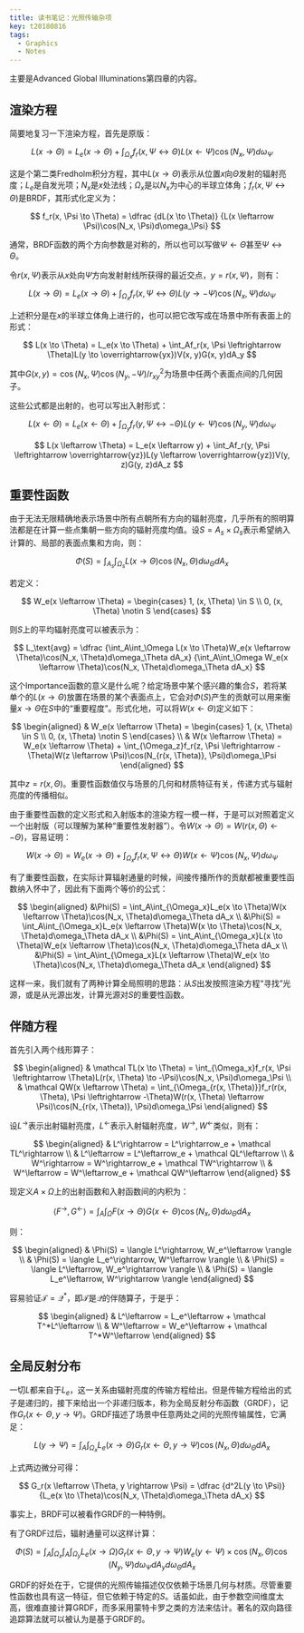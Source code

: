 ```yaml
---
title: 读书笔记：光照传输杂项
key: t20180816
tags:
  - Graphics
  - Notes
---
```


主要是Advanced Global Illuminations第四章的内容。

<!--more-->

## 渲染方程

简要地复习一下渲染方程，首先是原版：

$$
L(x \to \Theta) = L_e(x \to \Theta) + \int_{\Omega_x}f_r(x, \Psi \leftrightarrow \Theta)L(x \leftarrow \Psi)\cos(N_x, \Psi)d\omega_\Psi
$$

这是个第二类Fredholm积分方程，其中$L(x \to \Theta)$表示从位置$x$向$\Theta$发射的辐射亮度；$L_e$是自发光项；$N_x$是$x$处法线；$\Omega_x$是以$N_x$为中心的半球立体角；$f_r(x, \Psi \leftrightarrow \Theta)$是BRDF，其形式化定义为：

$$
f_r(x, \Psi \to \Theta) =
\dfrac
{dL(x \to \Theta)}
{L(x \leftarrow \Psi)\cos(N_x, \Psi)d\omega_\Psi}
$$

通常，BRDF函数的两个方向参数是对称的，所以也可以写做$\Psi \leftarrow \Theta$甚至$\Psi \leftrightarrow \Theta$。

令$r(x, \Psi)$表示从$x$处向$\Psi$方向发射射线所获得的最近交点，$y = r(x, \Psi)$，则有：

$$
L(x \to \Theta) = L_e(x \to \Theta) + \int_{\Omega_x}f_r(x, \Psi \leftrightarrow \Theta)L(y \to -\Psi)\cos(N_x, \Psi)d\omega_\Psi
$$

上述积分是在$x$的半球立体角上进行的，也可以把它改写成在场景中所有表面上的形式：

$$
L(x \to \Theta) = L_e(x \to \Theta) + \int_Af_r(x, \Psi \leftrightarrow \Theta)L(y \to \overrightarrow{yx})V(x, y)G(x, y)dA_y
$$

其中$G(x, y) = \cos(N_x, \Psi)\cos(N_y, -\Psi)/r^2_{xy}$为场景中任两个表面点间的几何因子。

这些公式都是出射的，也可以写出入射形式：

$$
L(x \leftarrow \Theta) = L_e(x \leftarrow \Theta) + \int_{\Omega_y}f_r(y, \Psi \leftrightarrow -\Theta)L(y \leftarrow \Psi)\cos(N_y, \Psi)d\omega_\Psi
$$

$$
L(x \leftarrow \Theta) = L_e(x \leftarrow y) + \int_Af_r(y, \Psi \leftrightarrow \overrightarrow{yz})L(y \leftarrow \overrightarrow{yz})V(y, z)G(y, z)dA_z
$$

## 重要性函数

由于无法无限精确地表示场景中所有点朝所有方向的辐射亮度，几乎所有的照明算法都是在计算一些点集朝一些方向的辐射亮度均值。设$S = A_s \times \Omega_s$表示希望纳入计算的、局部的表面点集和方向，则：

$$
\Phi(S) = \int_{A_s}\int_{\Omega_s}L(x \to \Theta)\cos(N_x, \Theta)d\omega_\Theta dA_x
$$

若定义：

$$
W_e(x \leftarrow \Theta) = \begin{cases}
1, (x, \Theta) \in S \\
0, (x, \Theta) \notin S
\end{cases}
$$

则$S$上的平均辐射亮度可以被表示为：

$$
L_\text{avg} = \dfrac
{\int_A\int_\Omega L(x \to \Theta)W_e(x \leftarrow \Theta)\cos(N_x, \Theta)d\omega_\Theta dA_x}
{\int_A\int_\Omega W_e(x \leftarrow \Theta)\cos(N_x, \Theta)d\omega_\Theta dA_x}
$$

这个Importance函数的意义是什么呢？给定场景中某个感兴趣的集合$S$，若将某单个的$L(x \to \Theta)$放置在场景的某个表面点上，它会对$\Phi(S)$产生的贡献可以用来衡量$x \to \Theta$在$S$中的“重要程度”。形式化地，可以将$W(x \leftarrow \Theta)$定义如下：

$$
\begin{aligned}
& W_e(x \leftarrow \Theta) = \begin{cases}
1, (x, \Theta) \in S \\
0, (x, \Theta) \notin S
\end{cases} \\
& W(x \leftarrow \Theta) = W_e(x \leftarrow \Theta) + \int_{\Omega_z}f_r(z, \Psi \leftrightarrow -\Theta)W(z \leftarrow \Psi)\cos(N_{r(x, \Theta)}, \Psi)d\omega_\Psi
\end{aligned}
$$

其中$z = r(x, \Theta)$。重要性函数值仅与场景的几何和材质特征有关，传递方式与辐射亮度的传播相似。

由于重要性函数的定义形式和入射版本的渲染方程一模一样，于是可以对照着定义一个出射版（可以理解为某种“重要性发射器”）。令$W(x \to \Theta) = W(r(x, \Theta) \leftarrow -\Theta)$，容易证明：

$$
W(x \to \Theta) = W_e(x \to \Theta) + \int_{\Omega_x}f_r(x, \Psi \leftrightarrow \Theta)W(x \leftarrow \Psi)\cos(N_x, \Psi)d\omega_\Psi
$$

有了重要性函数，在实际计算辐射通量的时候，间接传播所作的贡献都被重要性函数纳入怀中了，因此有下面两个等价的公式：

$$
\begin{aligned}
&\Phi(S) = \int_A\int_{\Omega_x}L_e(x \to \Theta)W(x \leftarrow \Theta)\cos(N_x, \Theta)d\omega_\Theta dA_x \\
&\Phi(S) = \int_A\int_{\Omega_x}L_e(x \leftarrow \Theta)W(x \to \Theta)\cos(N_x, \Theta)d\omega_\Theta dA_x \\
&\Phi(S) = \int_A\int_{\Omega_x}L(x \to \Theta)W_e(x \leftarrow \Theta)\cos(N_x, \Theta)d\omega_\Theta dA_x \\
&\Phi(S) = \int_A\int_{\Omega_x}L(x \leftarrow \Theta)W_e(x \to \Theta)\cos(N_x, \Theta)d\omega_\Theta dA_x
\end{aligned}
$$

这样一来，我们就有了两种计算全局照明的思路：从$S$出发按照渲染方程“寻找”光源，或是从光源出发，计算光源对$S$的重要性函数。

## 伴随方程

首先引入两个线形算子：

$$
\begin{aligned}
& \mathcal TL(x \to \Theta) = \int_{\Omega_x}f_r(x, \Psi \leftrightarrow \Theta)L(r(x, \Theta) \to -\Psi)\cos(N_x, \Psi)d\omega_\Psi \\
& \mathcal QW(x \leftarrow \Theta) = \int_{\Omega_{r(x, \Theta)}}f_r(r(x, \Theta), \Psi \leftrightarrow -\Theta)W(r(x, \Theta) \leftarrow \Psi)\cos(N_{r(x, \Theta)}, \Psi)d\omega_\Psi
\end{aligned}
$$

设$L^\rightarrow$表示出射辐射亮度，$L^\leftarrow$表示入射辐射亮度，$W^\rightarrow, W^\leftarrow$类似，则有：

$$
\begin{aligned}
& L^\rightarrow = L^\rightarrow_e + \mathcal TL^\rightarrow \\
& L^\leftarrow = L^\leftarrow_e + \mathcal QL^\leftarrow \\
& W^\rightarrow = W^\rightarrow_e + \mathcal TW^\rightarrow \\
& W^\leftarrow = W^\leftarrow_e + \mathcal QW^\leftarrow
\end{aligned}
$$

现定义$A \times \Omega$上的出射函数和入射函数间的内积为：

$$
\langle F^\rightarrow, G^\leftarrow \rangle = \int_A\int_\Omega F(x \to \Theta)G(x \leftarrow \Theta)\cos(N_x, \Theta)d\omega_\Theta dA_x
$$

则：

$$
\begin{aligned}
& \Phi(S) = \langle L^\rightarrow, W_e^\leftarrow \rangle \\
& \Phi(S) = \langle L_e^\rightarrow, W^\leftarrow \rangle \\
& \Phi(S) = \langle L^\leftarrow, W_e^\rightarrow \rangle \\
& \Phi(S) = \langle L_e^\leftarrow, W^\rightarrow \rangle
\end{aligned}
$$

容易验证$\mathcal T = \mathcal Q^*$，即$\mathcal T$是$\mathcal Q$的伴随算子，于是乎：

$$
\begin{aligned}
& L^\leftarrow = L_e^\leftarrow + \mathcal T^*L^\leftarrow \\
& W^\leftarrow = W_e^\leftarrow + \mathcal T^*W^\leftarrow
\end{aligned}
$$

## 全局反射分布

一切$L$都来自于$L_e$，这一关系由辐射亮度的传输方程给出。但是传输方程给出的式子是递归的，接下来给出一个非递归版本，称为全局反射分布函数（GRDF），记作$G_r(x\leftarrow\Theta, y\rightarrow\Psi)$。GRDF描述了场景中任意两处之间的光照传输属性，它满足：

$$
L(y \to \Psi) = \int_A\int_{\Omega_x}L_e(x \to \Theta)G_r(x \leftarrow \Theta, y \to \Psi)\cos(N_x, \Theta)d\omega_\Theta dA_x
$$

上式两边微分可得：

$$
G_r(x \leftarrow \Theta, y \rightarrow \Psi) =
\dfrac
{d^2L(y \to \Psi)}
{L_e(x \to \Theta)\cos(N_x, \Theta)d\omega_\Theta dA_x}
$$

事实上，BRDF可以被看作GRDF的一种特例。

有了GRDF过后，辐射通量可以这样计算：

$$
\Phi(S) = \int_A\int_{\Omega_x}\int_A\int_{\Omega_y}L_e(x \to \Omega)G_r(x \leftarrow \Theta, y \to \Psi)W_e(y \leftarrow \Psi)\times\cos(N_x, \Theta)\cos(N_y, \Psi)d\omega_\Psi dA_yd\omega_\Theta dA_x
$$

GRDF的好处在于，它提供的光照传输描述仅仅依赖于场景几何与材质。尽管重要性函数也具有这一特征，但它依赖于特定的$S$。话虽如此，由于参数空间维度太高，很难直接计算GRDF，而多采用蒙特卡罗之类的方法来估计。著名的双向路径追踪算法就可以被认为是基于GRDF的。
